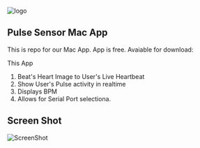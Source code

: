 ![logo](https://avatars0.githubusercontent.com/u/7002937?v=3&s=200)

## Pulse Sensor Mac App 
This is repo for our Mac App. 
App is free. Avaiable for download: 

This App
1. Beat's Heart Image to User's Live Heartbeat   
2. Show User's Pulse activity in realtime
3. Displays BPM
4. Allows for Serial Port selectiona. 

## Screen Shot
![ScreenShot](https://github.com/WorldFamousElectronics/PulseSensor_Mac_App/blob/master/pics/macappscreen.png) 

